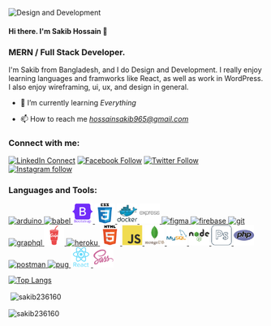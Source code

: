 ![Design and Development](https://i2.wp.com/www.netleafinfosoft.com/our-blog/wp-content/uploads/2020/05/web-development-company.png?w=872&ssl=1)

<h4>Hi there. I'm Sakib Hossain 👋</h4>
<h3>MERN / Full Stack Developer.</h3>

I'm Sakib from Bangladesh, and I do Design and Development. I really enjoy learning languages and framworks like React, as well as work in WordPress. I also enjoy wireframing, ui, ux, and design in general.

- 🌱 I’m currently learning *Everything*

- 📫 How to reach me *hossainsakib965@gmail.com*
### Connect with me:

[![LinkedIn Connect](https://img.shields.io/badge/%20-Connect-black?color=14171A&labelColor=212121&logo=linkedin&logoColor=ffffff)](#) 
[![Facebook Follow](https://img.shields.io/badge/%20-Follow-black?color=14171A&labelColor=1976d2&logo=facebook&logoColor=ffffff)](https://www.facebook.com/mdsakib.hossain.562329) 
[![Twitter Follow](https://img.shields.io/badge/%20-Follow-black?color=14171A&labelColor=1976d2&logo=twitter&logoColor=ffffff)](#)
[![Instagram follow](https://img.shields.io/badge/%20-Follow-black?color=14171A&labelColor=1976d2&logo=instagram&logoColor=ffffff)](#)

<h3 align="left">Languages and Tools:</h3>
<p align="left">
 <a href="https://www.arduino.cc/" target="_blank"> 
 	<img src="https://cdn.worldvectorlogo.com/logos/arduino-1.svg" alt="arduino" width="40" height="40"/> 
 </a> 
 <a href="https://babeljs.io/" target="_blank"> 
 	<img src="https://www.vectorlogo.zone/logos/babeljs/babeljs-icon.svg" alt="babel" width="40" height="40"/> 
 </a> 
 <a href="https://getbootstrap.com" target="_blank"> 
 	<img src="https://raw.githubusercontent.com/devicons/devicon/master/icons/bootstrap/bootstrap-plain-wordmark.svg" alt="bootstrap" width="40" height="40"/> 
 </a> 
 <a href="https://www.w3schools.com/css/" target="_blank"> 
 	<img src="https://raw.githubusercontent.com/devicons/devicon/master/icons/css3/css3-original-wordmark.svg" alt="css3" width="40" height="40"/> 
 </a> 
 <a href="https://www.docker.com/" target="_blank"> 
 	<img src="https://raw.githubusercontent.com/devicons/devicon/master/icons/docker/docker-original-wordmark.svg" alt="docker" width="40" height="40"/> 
 </a> 
 <a href="https://expressjs.com" target="_blank"> 
 	<img src="https://raw.githubusercontent.com/devicons/devicon/master/icons/express/express-original-wordmark.svg" alt="express" width="40" height="40"/> 
 </a> 
 <a href="https://www.figma.com/" target="_blank"> 
 	<img src="https://www.vectorlogo.zone/logos/figma/figma-icon.svg" alt="figma" width="40" height="40"/> 
 </a> 
 <a href="https://firebase.google.com/" target="_blank"> 
 	<img src="https://www.vectorlogo.zone/logos/firebase/firebase-icon.svg" alt="firebase" width="40" height="40"/> 
 </a> 
 <a href="https://git-scm.com/" target="_blank"> 
 	<img src="https://www.vectorlogo.zone/logos/git-scm/git-scm-icon.svg" alt="git" width="40" height="40"/> 
 </a> 
 <a href="https://graphql.org" target="_blank"> <img src="https://www.vectorlogo.zone/logos/graphql/graphql-icon.svg" alt="graphql" width="40" height="40"/> 
 </a> 
 <a href="https://gulpjs.com" target="_blank"> 
 	<img src="https://raw.githubusercontent.com/devicons/devicon/master/icons/gulp/gulp-plain.svg" alt="gulp" width="40" height="40"/> 
 </a> 
 <a href="https://heroku.com" target="_blank"> 
 	<img src="https://www.vectorlogo.zone/logos/heroku/heroku-icon.svg" alt="heroku" width="40" height="40"/> 
 </a> 
 <a href="https://www.w3.org/html/" target="_blank"> 
 	<img src="https://raw.githubusercontent.com/devicons/devicon/master/icons/html5/html5-original-wordmark.svg" alt="html5" width="40" height="40"/> 
 </a> 
 <a href="https://developer.mozilla.org/en-US/docs/Web/JavaScript" target="_blank"> 
 	<img src="https://raw.githubusercontent.com/devicons/devicon/master/icons/javascript/javascript-original.svg" alt="javascript" width="40" height="40"/> 
 </a> 
 <a href="https://www.mongodb.com/" target="_blank"> 
 	<img src="https://raw.githubusercontent.com/devicons/devicon/master/icons/mongodb/mongodb-original-wordmark.svg" alt="mongodb" width="40" height="40"/> 
 </a> 
 <a href="https://www.mysql.com/" target="_blank"> 
 	<img src="https://raw.githubusercontent.com/devicons/devicon/master/icons/mysql/mysql-original-wordmark.svg" alt="mysql" width="40" height="40"/> 
 </a> 
 <a href="https://nodejs.org" target="_blank"> 
 	<img src="https://raw.githubusercontent.com/devicons/devicon/master/icons/nodejs/nodejs-original-wordmark.svg" alt="nodejs" width="40" height="40"/> 
 </a> 
 <a href="https://www.photoshop.com/en" target="_blank"> 
 	<img src="https://raw.githubusercontent.com/devicons/devicon/master/icons/photoshop/photoshop-line.svg" alt="photoshop" width="40" height="40"/> 
 </a> 
 <a href="https://www.php.net" target="_blank"> 
 	<img src="https://raw.githubusercontent.com/devicons/devicon/master/icons/php/php-original.svg" alt="php" width="40" height="40"/> 
 </a> 
 <a href="https://postman.com" target="_blank"> 
 	<img src="https://www.vectorlogo.zone/logos/getpostman/getpostman-icon.svg" alt="postman" width="40" height="40"/> 
 </a> 
 <a href="https://pugjs.org" target="_blank"> 
 	<img src="https://cdn.worldvectorlogo.com/logos/pug.svg" alt="pug" width="40" height="40"/> </a> 
 <a href="https://reactjs.org/" target="_blank"> 
 	<img src="https://raw.githubusercontent.com/devicons/devicon/master/icons/react/react-original-wordmark.svg" alt="react" width="40" height="40"/> 
 </a> 
 <a href="https://sass-lang.com" target="_blank"> 
 	<img src="https://raw.githubusercontent.com/devicons/devicon/master/icons/sass/sass-original.svg" alt="sass" width="40" height="40"/> 
 </a> 
</p>
<p>
 
[![Top Langs](https://github-readme-stats.vercel.app/api/top-langs/?username=sakib236160&hide=javascript,html)](https://github.com/sakib236160/github-readme-stats)

<p>&nbsp;<img align="center" src="https://github-readme-stats.vercel.app/api?username=sakib236160&show_icons=true&locale=en" alt="sakib236160" /></p>

<p><img align="center" src="https://github-readme-streak-stats.herokuapp.com/?user=sakib236160&" alt="sakib236160" /></p>
